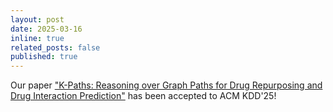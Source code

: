```yaml
---
layout: post
date: 2025-03-16
inline: true
related_posts: false
published: true
---
```


Our paper ["K-Paths: Reasoning over Graph Paths for Drug Repurposing and Drug Interaction Prediction"](https://dl.acm.org/doi/10.1145/3711896.3737011) has been accepted to ACM KDD'25!
